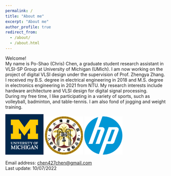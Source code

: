 ```yaml
---
permalink: /
title: "About me"
excerpt: "About me"
author_profile: true
redirect_from: 
  - /about/
  - /about.html
---
```


Welcome! <br> My name is Po-Shao (Chris) Chen, a graduate student research assistant in VLSI-SP Group at University of Michigan (UMich). I am now working on the project of digital VLSI design under the supervision of Prof. Zhengya Zhang. <br/>
I received my B.S. degree in electrical engineering in 2018 and M.S. degree in electronics engineering in 2021 from NTU. My research interests include hardware architecture and VLSI design for digital signal processing.<br/>
During my free time, I like participating in a variety of sports, such as volleyball, badminton, and table-tennis. I am also fond of jogging and weight training. <br/>

<img src='/images/U-M_Logo-Hex.png' width='120'>
<img src='/images/ntu_emblem.png' width='120' >
<img src='/images/HP.jpg' width='120' > <br/>

Email address: chen427chen@gmail.com <br/>
Last update: 10/07/2022
